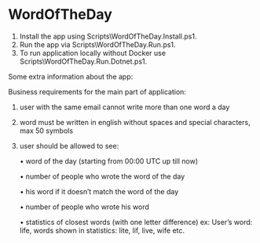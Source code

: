 # WordOfTheDay
1. Install the app using Scripts\WordOfTheDay.Install.ps1.
2. Run the app via Scripts\WordOfTheDay.Run.ps1.
3. To run application locally without Docker use Scripts\WordOfTheDay.Run.Dotnet.ps1.

Some extra information about the app:

Business requirements for the main part of application:

1)	user with the same email cannot write more than one word a day
	
2)	word must be written in english without spaces and special characters, max 50 symbols
	
3)	user should be allowed to see:

    •	word of the day (starting from 00:00 UTC up till now)
    
    •	number of people who wrote the word of the day
    
    •	his word if it doesn’t match the word of the day
    
    •	number of people who wrote his word
    
    •	statistics of closest words (with one letter difference)
        ex: User’s word: life, words shown in statistics: lite, lif, live, wife etc.
